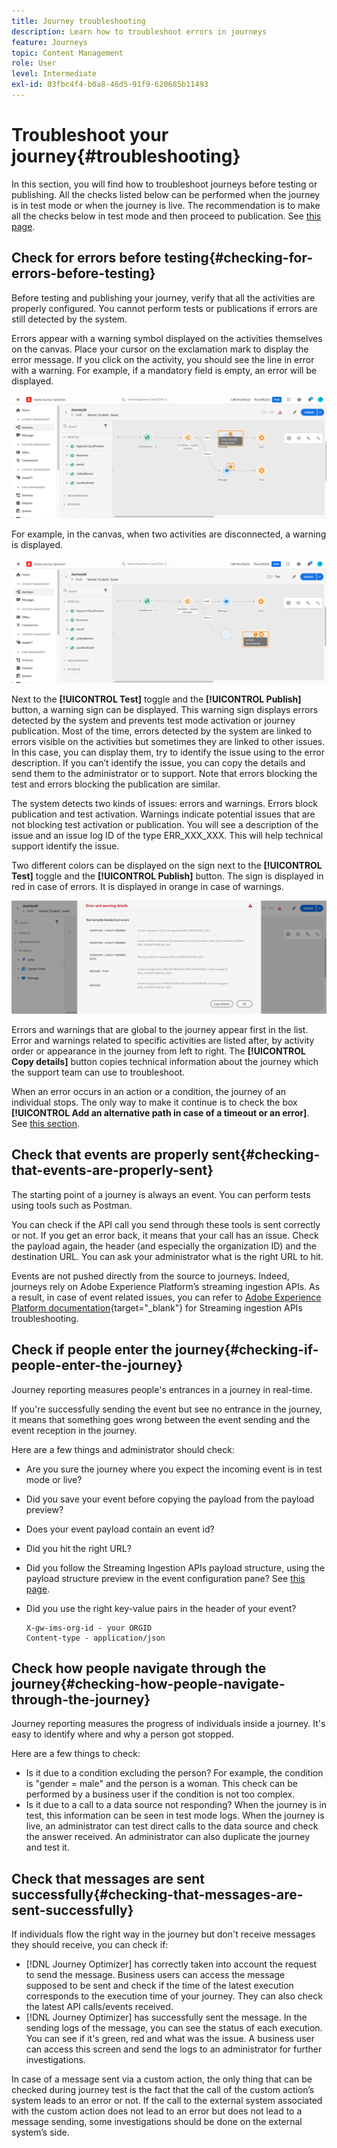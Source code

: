 ```yaml
---
title: Journey troubleshooting
description: Learn how to troubleshoot errors in journeys
feature: Journeys
topic: Content Management
role: User
level: Intermediate
exl-id: 03fbc4f4-b0a8-46d5-91f9-620685b11493
---
```

# Troubleshoot your journey{#troubleshooting}

In this section, you will find how to troubleshoot journeys before testing or publishing. All the checks listed below can be performed when the journey is in test mode or when the journey is live. The recommendation is to make all the checks below in test mode and then proceed to publication. See [this page](../building-journeys/testing-the-journey.md).

## Check for errors before testing{#checking-for-errors-before-testing}

Before testing and publishing your journey, verify that all the activities are properly configured. You cannot perform tests or publications if errors are still detected by the system.

Errors appear with a warning symbol displayed on the activities themselves on the canvas. Place your cursor on the exclamation mark to display the error message. If you click on the activity, you should see the line in error with a warning. For example, if a mandatory field is empty, an error will be displayed.

 ![](../assets/journey63.png)

For example, in the canvas, when two activities are disconnected, a warning is displayed.

 ![](../assets/canvas-disconnected.png)

Next to the **[!UICONTROL Test]** toggle and the **[!UICONTROL Publish]** button, a warning sign can be displayed. This warning sign displays errors detected by the system and prevents test mode activation or journey publication. Most of the time, errors detected by the system are linked to errors visible on the activities but sometimes they are linked to other issues. In this case, you can display them, try to identify the issue using to the error description. If you can’t identify the issue, you can copy the details and send them to the administrator or to support. Note that errors blocking the test and errors blocking the publication are similar.

The system detects two kinds of issues: errors and warnings. Errors block publication and test activation. Warnings indicate potential issues that are not blocking test activation or publication. You will see a description of the issue and an issue log ID of the type ERR_XXX_XXX. This will help technical support identify the issue.

Two different colors can be displayed on the sign next to the **[!UICONTROL Test]** toggle and the **[!UICONTROL Publish]** button. The sign is displayed in red in case of errors. It is displayed in orange in case of warnings.

 ![](../assets/journey75.png)

Errors and warnings that are global to the journey appear first in the list. Error and warnings related to specific activities are listed after, by activity order or appearance in the journey from left to right. The **[!UICONTROL Copy details]** button copies technical information about the journey which the support team can use to troubleshoot.

When an error occurs in an action or a condition, the journey of an individual stops. The only way to make it continue is to check the box **[!UICONTROL Add an alternative path in case of a timeout or an error]**. See [this section](../building-journeys/using-the-journey-designer.md#paths).

## Check that events are properly sent{#checking-that-events-are-properly-sent}

The starting point of a journey is always an event. You can perform tests using tools such as Postman.

You can check if the API call you send through these tools is sent correctly or not. If you get an error back, it means that your call has an issue. Check the payload again, the header (and especially the organization ID) and the destination URL. You can ask your administrator what is the right URL to hit.

Events are not pushed directly from the source to journeys. Indeed, journeys rely on Adobe Experience Platform’s streaming ingestion APIs. As a result, in case of event related issues, you can refer to [Adobe Experience Platform documentation](https://experienceleague.adobe.com/docs/experience-platform/ingestion/streaming/troubleshooting.html){target="_blank"} for Streaming ingestion APIs troubleshooting.

## Check if people enter the journey{#checking-if-people-enter-the-journey}

Journey reporting measures people's entrances in a journey in real-time.

If you're successfully sending the event but see no entrance in the journey, it means that something goes wrong between the event sending and the event reception in the journey.

Here are a few things and administrator should check:

* Are you sure the journey where you expect the incoming event is in test mode or live?
* Did you save your event before copying the payload from the payload preview?
* Does your event payload contain an event id?
* Did you hit the right URL?
* Did you follow the Streaming Ingestion APIs payload structure, using the payload structure preview in the event configuration pane? See [this page](../event/about-creating.md#preview-the-payload).
* Did you use the right key-value pairs in the header of your event?

    ```
    X-gw-ims-org-id - your ORGID
    Content-type - application/json
    ```

## Check how people navigate through the journey{#checking-how-people-navigate-through-the-journey}

Journey reporting measures the progress of individuals inside a journey. It's easy to identify where and why a person got stopped.

Here are a few things to check:

* Is it due to a condition excluding the person? For example, the condition is "gender = male" and the person is a woman. This check can be performed by a business user if the condition is not too complex.
* Is it due to a call to a data source not responding? When the journey is in test, this information can be seen in test mode logs. When the journey is live, an administrator can test direct calls to the data source and check the answer received. An administrator can also duplicate the journey and test it.

## Check that messages are sent successfully{#checking-that-messages-are-sent-successfully}

If individuals flow the right way in the journey but don't receive messages they should receive, you can check if:

* [!DNL Journey Optimizer] has correctly taken into account the request to send the message. Business users can access the message supposed to be sent and check if the time of the latest execution corresponds to the execution time of your journey. They can also check the latest API calls/events received.
* [!DNL Journey Optimizer] has successfully sent the message. In the sending logs of the message, you can see the status of each execution. You can see if it's green, red and what was the issue. A business user can access this screen and send the logs to an administrator for further investigations.

In case of a message sent via a custom action, the only thing that can be checked during journey test is the fact that the call of the custom action’s system leads to an error or not. If the call to the external system associated with the custom action does not lead to an error but does not lead to a message sending, some investigations should be done on the external system’s side.
